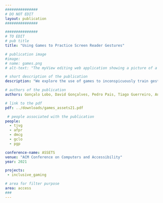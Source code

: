 ```yaml
---
###############
# DO NOT EDIT
layout: publication
###############

###############
# TO EDIT
# pub title
title: "Using Games to Practice Screen Reader Gestures"

# publication image
#image:
# name: games.png
# alt-text: "The myView editing web application showing a picture of a supermarket corridor and an editing form" # provide a short description for the image #a11y

# short description of the publication
description: "We explore the use of games to inconspicuously train gestures. We designed and developed a set of accessible games, enabling users to practice smartphone gestures. We evaluated the games with 8 blind users and conducted remote interviews. Our results show how purposeful accessible games could be important in the process of training and discovering smartphone gestures, as they offer a playful method of learning. This, in turn, increases autonomy and inclusion, as this process becomes easier and more engaging."

# authors of the publication
authors: Gonçalo Lobo, David Gonçalves, Pedro Pais, Tiago Guerreiro, André Rodrigues

# link to the pdf
pdf: ../downloads/games_assets21.pdf

 # people associated with the publication
people:
  - tjvg
  - afpr
  - dmcg
  - gclo
  - pgp

conference-name: ASSETS
venue: "ACM Conference on Computers and Accessibility"
year: 2021

projects:
 - inclusive_gaming

# area for filter purpose
area: access
###
---
```

